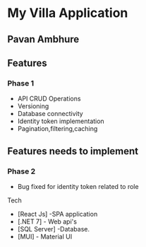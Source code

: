 # My Villa Application
## Pavan Ambhure

## Features
### Phase 1
- API CRUD Operations
- Versioning
- Database connectivity
- Identity token implementation
- Pagination,filtering,caching

## Features needs to implement
### Phase 2
- Bug fixed for identity token related to role

Tech 

- [React Js] -SPA application
- [.NET 7] - Web api's
- [SQL Server] -Database.
- [MUI] - Material UI


